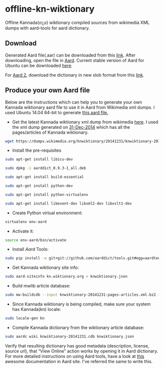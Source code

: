 # offline-kn-wiktionary
Offline Kannada(ಕನ್ನಡ) wiktionary compiled sources from wikimedia XML dumps with aard-tools for aard dictionary.

## Download
Generated Aard file(.aar) can be downloaded from this [link](http://goo.gl/8RIy2V). After downloading, open the file in [Aard](http://aarddict.org/). Current stable version of Aard for Ubuntu can be downloaded [here](http://dl.aarddict.org/1dlemAz).

For [Aard 2](http://aarddict.org/), download the dictionary in new slob format from this [link](http://goo.gl/nVweNJ).

## Produce your own Aard file
Below are the instructions which can help you to generate your own Kannada wiktionary aard file to use it in Aard from Wikimedia xml dumps. I used Ubuntu 14.04 64-bit to generate [this aard file.](http://goo.gl/8RIy2V)

* Get the latest Kannada wiktionary xml dump from wikimedia [here](https://dumps.wikimedia.org/knwiktionary/latest/). I used the xml dump generated on [31-Dec-2014](https://dumps.wikimedia.org/knwiktionary/20141231/knwiktionary-20141231-pages-articles.xml.bz2) which has all the pages/articles of Kannada wiktionary.
```bash
wget https://dumps.wikimedia.org/knwiktionary/20141231/knwiktionary-20141231-pages-articles.xml.bz2
```
* Install the pre-requisites
```bash
sudo apt-get install libicu-dev

sudo dpkg -i aarddict_0.9.3-1_all.deb 

sudo apt-get install build-essential

sudo apt-get install python-dev

sudo apt-get install python-virtualenv

sudo apt-get install libevent-dev libxml2-dev libxslt1-dev
```
* Create Python virtual environment:
```bash
virtualenv env-aard
```
* Activate it:
```bash
source env-aard/bin/activate
```
* Install _Aard_ Tools:
```bash
sudo pip install -e git+git://github.com/aarddict/tools.git#egg=aardtools
```
* Get Kannada wiktionary site info:
```bash
sudo aard-siteinfo kn.wiktionary.org > knwiktionary.json
```
* Build mwlib article database:
```bash
sudo mw-buildcdb --input knwiktionary-20141231-pages-articles.xml.bz2 --output knwiktionary-20141231.cdb
```
* Since Kannada wiktionary is being compiled, make sure your system has Kannada(kn) locale:
```bash
sudo locale-gen kn
```
* Compile Kannada dictionary from the wiktionary article database:
```bash
sudo aardc wiki knwiktionary-20141231.cdb knwiktionary.json
```
Verify that resulting dictionary has good metadata (description, license, source url), that “View Online” action works by opening it in Aard dictionary. For more detailed instructions on using Aard tools, have a look at [this](http://aarddict.org/aardtools/doc/aardtools.html) awesome documentation in Aard site. I've referred the same to write this.
